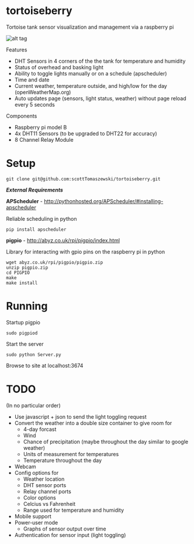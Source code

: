 tortoiseberry
=============

Tortoise tank sensor visualization and management via a raspberry pi

![alt tag](https://raw.github.com/scottTomaszewski/tortoiseberry/master/images/tortoiseberry.png)

Features

* DHT Sensors in 4 corners of the the tank for temperature and humidity
* Status of overhead and basking light
* Ability to toggle lights manually or on a schedule (apscheduler)
* Time and date
* Current weather, temperature outside, and high/low for the day (openWeatherMap.org)
* Auto updates page (sensors, light status, weather) without page reload every 5 seconds

Components

* Raspberry pi model B
* 4x DHT11 Sensors (to be upgraded to DHT22 for accuracy)
* 8 Channel Relay Module

Setup
=====

    git clone git@github.com:scottTomaszewski/tortoiseberry.git

**_External Requirements_**

**APScheduler** - http://pythonhosted.org/APScheduler/#installing-apscheduler

Reliable scheduling in python

    pip install apscheduler

**pigpio** - http://abyz.co.uk/rpi/pigpio/index.html

Library for interacting with gpio pins on the raspberry pi in python

    wget abyz.co.uk/rpi/pigpio/pigpio.zip
    unzip pigpio.zip
    cd PIGPIO
    make
    make install

Running
=======

Startup pigpio

    sudo pigpiod

Start the server

    sudo python Server.py

Browse to site at localhost:3674

TODO
====

(In no particular order)

* Use javascript + json to send the light toggling request
* Convert the weather into a double size container to give room for
  * 4-day forcast
  * Wind
  * Chance of precipitation (maybe throughout the day similar to google weather)
  * Units of measurement for temperatures
  * Temperature throughout the day
* Webcam
* Config options for
  * Weather location
  * DHT sensor ports
  * Relay channel ports
  * Color options
  * Celcius vs Fahrenheit
  * Range used for temperature and humidity
* Mobile support 
* Power-user mode
  * Graphs of sensor output over time
* Authentication for sensor input (light toggling)
